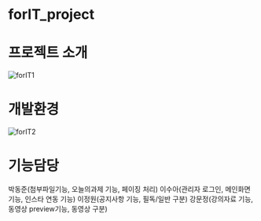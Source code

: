 # forIT_project
# 프로젝트 소개
![forIT1](https://user-images.githubusercontent.com/45116087/83603173-e69a8400-a5ae-11ea-8330-156cb0ab8cc9.png)

# 개발환경
![forIT2](https://user-images.githubusercontent.com/45116087/83627233-9254cb80-a5d1-11ea-89b7-eae8ea75b890.png)

# 기능담당
박동준(첨부파일기능, 오늘의과제 기능, 페이징 처리)
이수아(관리자 로그인, 메인화면 기능, 인스타 연동 기능)
이정원(공지사항 기능, 필독/일반 구분)
강문정(강의자료 기능, 동영상 preview기능, 동영상 구분)

